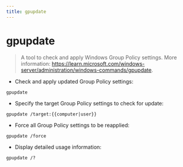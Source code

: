 ```yaml
---
title: gpupdate
---
```

# gpupdate

> A tool to check and apply Windows Group Policy settings.
> More information: <https://learn.microsoft.com/windows-server/administration/windows-commands/gpupdate>.

- Check and apply updated Group Policy settings:

`gpupdate`

- Specify the target Group Policy settings to check for update:

`gpupdate /target:{{computer|user}}`

- Force all Group Policy settings to be reapplied:

`gpupdate /force`

- Display detailed usage information:

`gpupdate /?`
